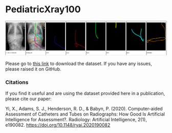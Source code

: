 # PediatricXray100
<img src="example.png" width="900px"/>

Please go to [this link](https://forms.gle/kkpUhygWjhwLjP9D7) to download the dataset.
If you have any issues, please raised it on GitHub.

### Citations
If you find it useful and are using the dataset provided here in a publication, please cite our paper:

Yi, X., Adams, S. J., Henderson, R. D., & Babyn, P. (2020). Computer-aided Assessment of Catheters and Tubes on Radiographs: How Good Is Artificial Intelligence for Assessment?. Radiology: Artificial Intelligence, 2(1), e190082. https://doi.org/10.1148/ryai.2020190082